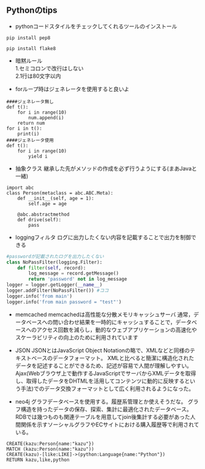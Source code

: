 ## Pythonのtips

+ pythonコードスタイルをチェックしてくれるツールのインストール
```cmake:pep8&nbsp;install&nbsp;コマンド.py
pip install pep8
```
```cmake:flake8&nbsp;install&nbsp;コマンド
pip install flake8
```

+ 暗黙ルール<br>
  1.セミコロンで改行はしない<br>
  2.1行は80文字以内

+ forループ時はジェネレータを使用すると良いよ
```python:ジェネレータの例
####ジェネレータ無し
def t():
	for i in range(10)
		num.append(i)
	return num
for i in t():
	print(i)
####ジェネレータ使用
def t():
	for i in range(10)
		yield i
```
+ 抽象クラス
継承した先がメソッドの作成を必ず行うようにする(まあJavaと一緒)
```python:抽象クラス
import abc
class Person(metaclass = abc.ABC.Meta):
	def __init__(self, age = 1):
		self.age = age

	@abc.abstractmethod
	def drive(self):
		pass
```

+ loggingフィルタ
ログに出力したくない内容を記載することで出力を制御できる
```python
#passwordが記載されたログを出力したくない
class NoPassFilter(logging.Filter):
	def filter(self, record):
		log_message = record.getMessage()
		return 'password' not in log_message
logger = logger.getLogger(__name__)
logger.addFilter(NoPassFilter()) #ココ
logger.info('from main')
logger.info('from main password = "test"')
```

+ memcached
memcachedは高性能な分散メモリキャッシュサーバ
通常，データベースへの問い合わせ結果を一時的にキャッシュすることで，データベースへのアクセス回数を減らし，動的なウェブアプリケーションの高速化やスケーラビリティの向上のために利用されています

+ JSON
 JSONとはJavaScript Object Notationの略で、XMLなどと同様のテキストベースのデータフォーマット。
 XMLと比べると簡潔に構造化されたデータを記述することができるため、記述が容易で人間が理解しやすい。
 Ajax(Webブラウザ上で動作するJavaScriptでサーバからXMLデータを取得し、取得したデータをDHTMLを活用してコンテンツに動的に反映するという手法)でのデータ交換フォーマットとして広く利用されるようになった。

+ neo4j
グラフデータベースを使用する。履歴系管理とか使えそうだな。
グラフ構造を持ったデータの保存、探索、集計に最適化されたデータベース。
RDBでは幾つものも関連テーブルを用意してjoin後集計する必要があった人間関係を示すソーシャルグラフやECサイトにおける購入履歴等で利用されている。
```neo4j:command例
CREATE(kazu:Person{name:"kazu"})
MATCH (kazu:Person(name:"kazu"))
CREATE(kazu)-[like:LIKE]->(python:Language{name:"Python"})
RETURN kazu,like,python
```
